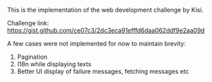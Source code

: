 This is the implementation of the web development challenge by Kisi.

Challenge link: https://gist.github.com/ce07c3/2dc3eca91efffd6daa062ddf9e2aa09d

A few cases were not implemented for now to maintain brevity:

1. Pagination
2. I18n while displaying texts
3. Better UI display of failure messages, fetching messages etc
